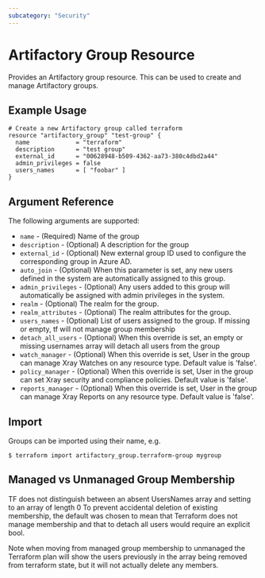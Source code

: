 ```yaml
---
subcategory: "Security"
---
```

# Artifactory Group Resource

Provides an Artifactory group resource. This can be used to create and manage Artifactory groups.

## Example Usage

```hcl
# Create a new Artifactory group called terraform
resource "artifactory_group" "test-group" {
  name             = "terraform"
  description      = "test group"
  external_id      = "00628948-b509-4362-aa73-380c4dbd2a44"
  admin_privileges = false
  users_names      = [ "foobar" ]
}
```

## Argument Reference

The following arguments are supported:

* `name`                - (Required) Name of the group
* `description`         - (Optional) A description for the group
* `external_id`         - (Optional) New external group ID used to configure the corresponding group in Azure AD.
* `auto_join`           - (Optional) When this parameter is set, any new users defined in the system are automatically assigned to this group.
* `admin_privileges`    - (Optional) Any users added to this group will automatically be assigned with admin privileges in the system.
* `realm`               - (Optional) The realm for the group.
* `realm_attributes`    - (Optional) The realm attributes for the group.
* `users_names`         - (Optional) List of users assigned to the group. If missing or empty, tf will not manage group membership
* `detach_all_users`    - (Optional) When this override is set, an empty or missing usernames array will detach all users from the group
* `watch_manager`       - (Optional) When this override is set, User in the group can manage Xray Watches on any resource type. Default value is 'false'.
* `policy_manager`      - (Optional) When this override is set, User in the group can set Xray security and compliance policies. Default value is 'false'.
* `reports_manager`     - (Optional) When this override is set, User in the group can manage Xray Reports on any resource type. Default value is 'false'.

## Import

Groups can be imported using their name, e.g.

```
$ terraform import artifactory_group.terraform-group mygroup
```


## Managed vs Unmanaged Group Membership
TF does not distinguish between an absent UsersNames array and setting to an array of length 0
To prevent accidental deletion of existing membership, the default was chosen to mean that Terraform does not manage membership and that to detach all users would require an explicit bool.

Note when moving from managed group membership to unmanaged the Terraform plan will show the users previously in the array
being removed from terraform state, but it will not actually delete any members.
